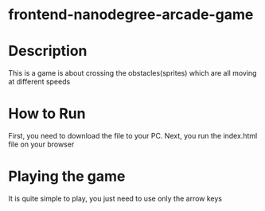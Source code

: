 frontend-nanodegree-arcade-game
===============================

# Description
This is a game is about crossing the obstacles(sprites) which are all moving at different speeds

# How to Run
First, you need to download the file to your PC. Next, you run the index.html file on your browser

# Playing the game
It is quite simple to play, you just need to use only the arrow keys
